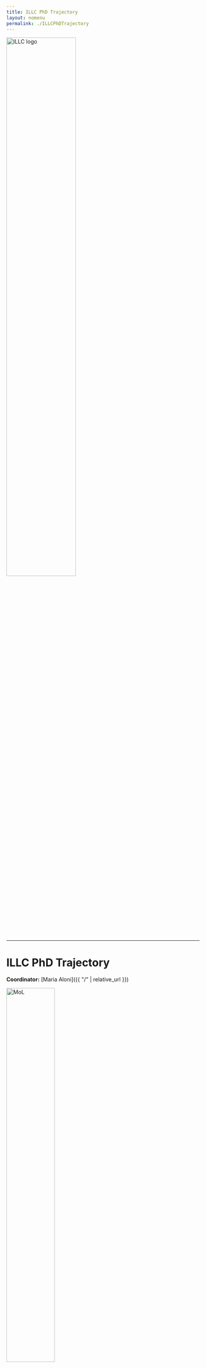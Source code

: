 ```yaml
---
title: ILLC PhD Trajectory  
layout: nomenu
permalink: ./ILLCPhDTrajectory
---
```


<a href="https://www.illc.uva.nl" target="_blank">
  <img src="{{ site.baseurl }}/style/illclogo.png" alt="ILLC logo" width="60%" class="illclogo"/>
</a>
<hr/>

# ILLC PhD Trajectory

**Coordinator:** [Maria Aloni]({{ "/" | relative_url }})<br>

<a href="https://msclogic.illc.uva.nl" target="_blank">
  <img src="{{ site.baseurl }}/resources/MoL.png" alt="MoL" width="50%" class="MoL"/>
</a>


## Description
The goal of the trajectory is to provide ILLC PhD candidates with information, training and extra support in their starting year. It includes two soft skills courses,  a DEI training and a number of lectures illustrating different research lines within ILLC.  

## Organisation
* Mandatory for 1st year ILLC PhD candidates (excluding CWI candidates);
* Start in September 2025;
* New PhDs can join all year long. If they miss one (obligatory) session in year 1, they can follow it in year 2;
* Monthly meetings with a scientific + soft skills programme, some of the sessions open to all PhD community:

1. Introduction (September)
2. DEI/active bystander training (October)
3. [LoLaCo lectures](https://studiegids.uva.nl/xmlpages/page/2025-2026/zoek-vak/vak/130027) (September-December, at least 3 talks obligatory)
4. ILLC PhD day: Short presentations given by new and senior ILLC PhD candidates (January)
5. Academic writing (April, before the meeting people should have completed the Cursera self-study and should bring examples of their own writings for peer feedback, with presentations by C. Apt and M. Stokhof, TBC)
6. Presentation skills (May, TBC)
 
## Schedule 2025/26 (subject to change)
The lectures are normally schedules on Monday afternoon. 

### 1st Semester   		 	 
* Monday, 29 September, 16.00-17.00, room F1.15, ILLC: Introduction
* Monday, 27 October, time and location (TBA):  Active bystander training (with supervisors)
* every Monday, Sep-Dec, 17.00-19.00,  [LoLaCo lectures](https://datanose.nl/#course[137520]) (3 obligatory)    	 
* Monday,26 January, 10-17, ILLC PhD day (TBC)
  
### 2nd Semester (TBA)
